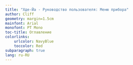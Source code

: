 ```yaml
---
title: "Хде-Йа - Руководство пользователя: Меню прибора"
author: Cliff
geometry: margin=1.5cm
mainfont: Arial
monofont: PT Mono
toc-title: Оглавление
colorlinks:
    urlcolor: NavyBlue
    toccolor: Red
subparagraph: true
lang: ru-RU
---
```


